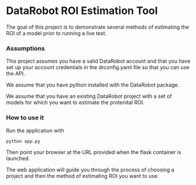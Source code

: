 DataRobot ROI Estimation Tool
========================================================

The goal of this project is to demonstrate several methods of
estimating the ROI of a model prior to running a live test.

### Assumptions

This project assumes you have a valid DataRobot account and that you
have set up your account credentials in the drconfig.yaml file so that
you can use the API.
 
We assume that you have python installed with the DataRobot package.

We assume that you have an existing DataRobot project with a set of models
for which you want to estimate the protenital ROI.

### How to use it

Run the application with
```
python app.py
```

Then point your browser at the URL provided when the flask container is launched.

The web application will guide you through the process of choosing a project
and then the method of estimating ROI you want to use.


